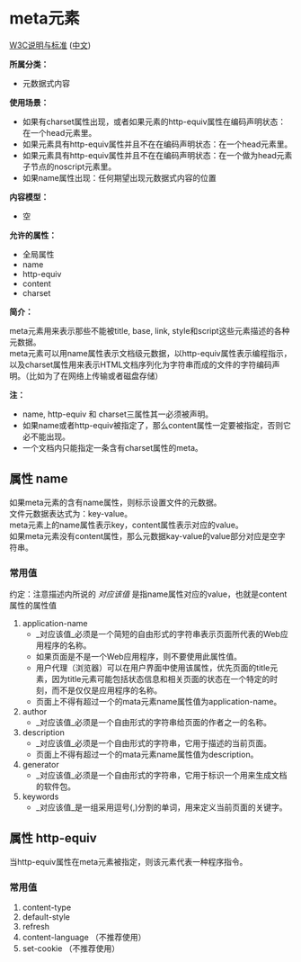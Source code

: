 # meta元素

[W3C说明与标准](http://www.w3.org/TR/html/document-metadata.html#the-meta-element) ([中文](http://www.w3.org/html/ig/zh/wiki/HTML5/semantics#the-meta-element))

__所属分类：__
- 元数据式内容

__使用场景：__
- 如果有charset属性出现，或者如果元素的http-equiv属性在编码声明状态：在一个head元素里。
- 如果元素具有http-equiv属性并且不在在编码声明状态：在一个head元素里。
- 如果元素具有http-equiv属性并且不在在编码声明状态：在一个做为head元素子节点的noscript元素里。
- 如果name属性出现：任何期望出现元数据式内容的位置

__内容模型：__
- 空

__允许的属性：__
- 全局属性
- name
- http-equiv
- content
- charset

__简介：__

meta元素用来表示那些不能被title, base, link, style和script这些元素描述的各种元数据。<br>
meta元素可以用name属性表示文档级元数据，以http-equiv属性表示编程指示，以及charset属性用来表示HTML文档序列化为字符串而成的文件的字符编码声明。（比如为了在网络上传输或者磁盘存储）

__注：__
- name, http-equiv 和 charset三属性其一必须被声明。
- 如果name或者http-equiv被指定了，那么content属性一定要被指定，否则它必不能出现。
- 一个文档内只能指定一条含有charset属性的meta。

## 属性 name

如果meta元素的含有name属性，则标示设置文件的元数据。<br>
文件元数据表达式为：key-value。<br>
meta元素上的name属性表示key，content属性表示对应的value。<br>
如果meta元素没有content属性，那么元数据kay-value的value部分对应是空字符串。

### 常用值

约定：注意描述内所说的 _对应该值_ 是指name属性对应的value，也就是content属性的属性值

1. application-name
    * _对应该值_必须是一个简短的自由形式的字符串表示页面所代表的Web应用程序的名称。
    * 如果页面是不是一个Web应用程序，则不要使用此属性值。
    * 用户代理（浏览器）可以在用户界面中使用该属性，优先页面的title元素，因为title元素可能包括状态信息和相关页面的状态在一个特定的时刻，而不是仅仅是应用程序的名称。
    * 页面上不得有超过一个的mata元素name属性值为application-name。
2. author
    * _对应该值_必须是一个自由形式的字符串给页面的作者之一的名称。
3. description
    * _对应该值_必须是一个自由形式的字符串，它用于描述的当前页面。
    * 页面上不得有超过一个的mata元素name属性值为description。
4. generator
    * _对应该值_必须是一个自由形式的字符串，它用于标识一个用来生成文档的软件包。
5. keywords
     * _对应该值_是一组采用逗号(,)分割的单词，用来定义当前页面的关键字。


## 属性 http-equiv

当http-equiv属性在meta元素被指定，则该元素代表一种程序指令。

### 常用值

1. content-type	
2. default-style	
3. refresh
4. content-language （不推荐使用）
5. set-cookie （不推荐使用）



